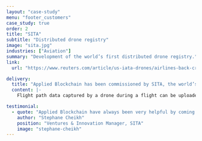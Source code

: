 ```yaml
---
layout: "case-study"
menu: "footer_customers"
case_study: true
order: 2
title: "SITA"
subtitle: "Distributed drone registry"
image: "sita.jpg"
industries: ["Aviation"]
summary: "Development of the world’s first distributed drone registry."
link: 
  url: "https://www.reuters.com/article/us-iata-drones/airlines-back-creation-of-global-drone-registry-iata-idUSKBN1HO2M5"

delivery:
  title: "Applied Blockchain has been commissioned by SITA, the world’s leading specialist in air transport communications and information technology for the aviation industry with a turnover of $1.6 Billion and 4,500 employees, to develop the world’s first distributed drone registry. The private blockchain platform brings together drone operators, drone manufacturers and regulators together with a single source of truth."
  content: |-
    Flight path data captured by a drone during a flight can be uploaded onto the same shared ledger and represented visually on an interactive map. As this data is attached to a registered drone, aviation authorities can plot the flights of a specific drone, all drones of a given operator, or even all drones from a specific manufacturer, all on a single map and in real time. This access to data is a paradigm shift from legacy-based systems, which inherently rely upon a single trusted party to maintain the data and provide the correct level of access to users.

testimonial:
  - quote: "Applied Blockchain have always been very helpful by coming up with new concepts and new developments. They challenge you as a customer, they say “have you thought about this, have you thought about that?”. This has been very refreshing and I would definitely recommend Applied Blockchain."
    author: "Stephane Cheikh"
    position: "Ventures & Innovation Manager, SITA"
    image: "stephane-cheikh"
---
```

